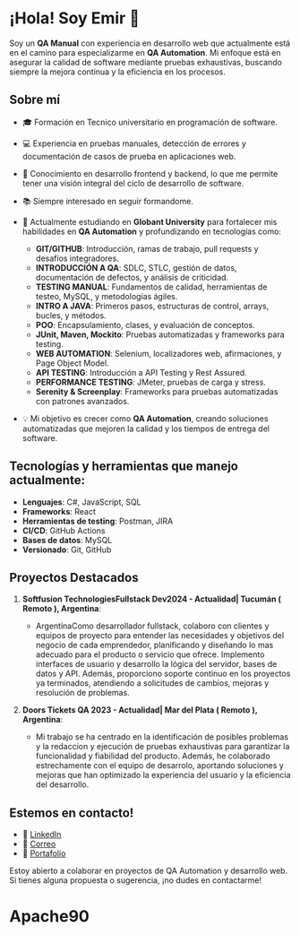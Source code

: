 # ¡Hola! Soy Emir 👋

Soy un **QA Manual** con experiencia en desarrollo web que actualmente está en el camino para especializarme en **QA Automation**. Mi enfoque está en asegurar la calidad de software mediante pruebas exhaustivas, buscando siempre la mejora continua y la eficiencia en los procesos.

## Sobre mí

- 🎓 Formación en Tecnico universitario en programación de software.
- 💻 Experiencia en pruebas manuales, detección de errores y documentación de casos de prueba en aplicaciones web.
- 🧪 Conocimiento en desarrollo frontend y backend, lo que me permite tener una visión integral del ciclo de desarrollo de software.
- 📚 Siempre interesado en seguir formandome.
- 🚀 Actualmente estudiando en **Globant University** para fortalecer mis habilidades en **QA Automation** y profundizando en tecnologías como:
  - **GIT/GITHUB**: Introducción, ramas de trabajo, pull requests y desafíos integradores.
  - **INTRODUCCIÓN A QA**: SDLC, STLC, gestión de datos, documentación de defectos, y análisis de criticidad.
  - **TESTING MANUAL**: Fundamentos de calidad, herramientas de testeo, MySQL, y metodologías ágiles.
  - **INTRO A JAVA**: Primeros pasos, estructuras de control, arrays, bucles, y métodos.
  - **POO**: Encapsulamiento, clases, y evaluación de conceptos.
  - **JUnit, Maven, Mockito**: Pruebas automatizadas y frameworks para testing.
  - **WEB AUTOMATION**: Selenium, localizadores web, afirmaciones, y Page Object Model.
  - **API TESTING**: Introducción a API Testing y Rest Assured.
  - **PERFORMANCE TESTING**: JMeter, pruebas de carga y stress.
  - **Serenity & Screenplay**: Frameworks para pruebas automatizadas con patrones avanzados.

- 💡 Mi objetivo es crecer como **QA Automation**, creando soluciones automatizadas que mejoren la calidad y los tiempos de entrega del software.

## Tecnologías y herramientas que manejo actualmente:

- **Lenguajes**: C#, JavaScript, SQL
- **Frameworks**: React
- **Herramientas de testing**: Postman, JIRA
- **CI/CD**: GitHub Actions
- **Bases de datos**: MySQL
- **Versionado**: Git, GitHub

## Proyectos Destacados

1. **Softfusion TechnologiesFullstack Dev2024 - Actualidad| Tucumán ( Remoto ), Argentina**:
   - ArgentinaComo desarrollador fullstack, colaboro con clientes y equipos de proyecto para entender las necesidades y objetivos del negocio de cada emprendedor, planificando y diseñando lo mas adecuado para el producto o servicio que ofrece. Implemento interfaces de usuario y desarrollo la lógica del servidor, bases de datos y API. Además, proporciono soporte continuo en los proyectos ya terminados, atendiendo a solicitudes de cambios, mejoras y resolución de problemas.

2. **Doors Tickets QA 2023 - Actualidad| Mar del Plata ( Remoto ), Argentina**:
   - Mi trabajo se ha centrado en la identificación de posibles problemas y la redaccion y ejecución de pruebas
exhaustivas para garantizar la funcionalidad y fiabilidad del producto. Además, he colaborado estrechamente con el
equipo de desarrolo, aportando soluciones y mejoras que han optimizado la experiencia del usuario y la eficiencia
del desarrollo.

## Estemos en contacto!

- 💼 [LinkedIn](https://www.linkedin.com/in/emir-segovia-74b392113)
- 📧 [Correo](emirvalles90@gmail.com)
- 📁 [Portafolio](https://portfolio-emirsegovia.netlify.app/)

Estoy abierto a colaborar en proyectos de QA Automation y desarrollo web. Si tienes alguna propuesta o sugerencia, ¡no dudes en contactarme!
# Apache90
